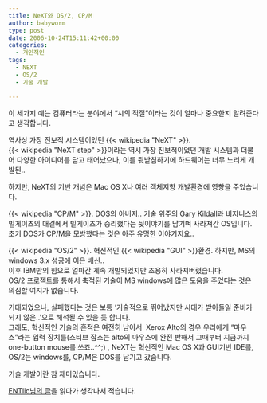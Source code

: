 ```yaml
---
title: NeXT와 OS/2, CP/M
author: babyworm
type: post
date: 2006-10-24T15:11:42+00:00
categories:
  - 개인적인
tags:
  - NEXT
  - OS/2
  - 기술 개발

---
```

이 세가지 예는 컴퓨터라는 분야에서 “시의 적절”이라는 것이 얼마나 중요한지 알려준다고 생각합니다. 

역사상 가장 진보적 시스템이었던 {{< wikipedia "NeXT" >}}.<br>
{{< wikipedia "NeXT step" >}}이라는 역시 가장 진보적이었던 개발 시스템과 더불어 다양한 아이디어를 담고 태어났으나, 이를 뒷받침하기에 하드웨어는 너무 느리게 개발된.. 

하지만, NeXT의 기반 개념은 Mac OS X나 여러 객체지향 개발환경에 영향을 주었습니다. 

{{< wikipedia "CP/M" >}}. DOS의 아버지.. 기술 위주의 Gary Kildall과 비지니스의 빌게이츠의 대결에서 빌게이츠가 승리했다는 뒷이야기를 남기며 사라져간 OS입니다. 초기 DOS가 CP/M을 모방했다는 것은 아주 유명한 이야기지요..

{{< wikipedia "OS/2" >}}. 혁신적인 {{< wikipedia "GUI" >}}환경. 하지만, MS의 windows 3.x 성공에 이은 배신..<br>
이후 IBM만의 힘으로 얼마간 계속 개발되었지만 조용히 사라져버렸습니다.<br>
OS/2 프로젝트를 통해서 축적된 기술이 MS windows에 많은 도움을 주었다는 것은 의심할 여지가 없습니다.

기대되었으나, 실패했다는 것은 보통 ‘기술적으로 뛰어났지만 시대가 받아들일 준비가 되지 않은..’으로 해석될 수 있을 듯 합니다.<br>
그래도, 혁신적인 기술의 흔적은 여전히 남아서  Xerox Alto의 경우 우리에게 “마우스”라는 입력 장치를(스티브 잡스는 alto의 마우스에 완전 반해서 그때부터 지금까지 one-button mouse를 쓰죠..^^;) , NeXT는 혁신적인 Mac OS X과 GUI기반 IDE를, OS/2는 windows를, CP/M은 DOS를 남기고 갔습니다. 

기술 개발이란 참 재미있습니다. 

[ENTlic님의 글][1]을 읽다가 생각나서 적습니다.

 [1]: http://peterent.com/ENTClic/97
